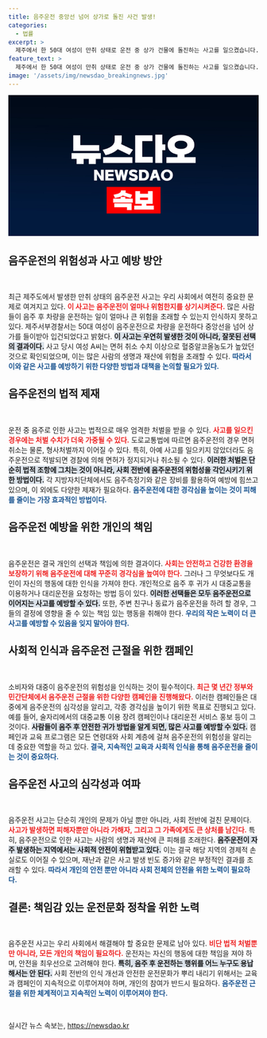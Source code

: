 ```yaml
---
title: 음주운전 중앙선 넘어 상가로 돌진 사건 발생!
categories:
  - 법률
excerpt: >
  제주에서 한 50대 여성이 만취 상태로 운전 중 상가 건물에 돌진하는 사고를 일으켰습니다. 다행히 인명 피해는 없었지만, 그녀의 혈중알코올농도는 면허 취소 수치인 0.08%를 넘었다고 합니다. 사고의 전말이 궁금하신가요? 클릭해 확인해보세요!
feature_text: >
  제주에서 한 50대 여성이 만취 상태로 운전 중 상가 건물에 돌진하는 사고를 일으켰습니다. 다행히 인명 피해는 없었지만, 그녀의 혈중알코올농도는 면허 취소 수치인 0.08%를 넘었다고 합니다. 사고의 전말이 궁금하신가요? 클릭해 확인해보세요!
image: '/assets/img/newsdao_breakingnews.jpg'
---
```


<p><img src="/assets/img/newsdao_breakingnews.jpg" alt="koreaapp 속보" /></p>

<h2 data-ke-size="size26">음주운전의 위험성과 사고 예방 방안</h2>

<p data-ke-size="size16">&nbsp;</p>

<p>최근 제주도에서 발생한 만취 상태의 음주운전 사고는 우리 사회에서 여전히 중요한 문제로 여겨지고 있다. <b><span style="color: #ee2323;">이 사고는 음주운전이 얼마나 위험한지를 상기시켜준다.</span></b> 많은 사람들이 음주 후 차량을 운전하는 일이 얼마나 큰 위험을 초래할 수 있는지 인식하지 못하고 있다. 제주서부경찰서는 50대 여성이 음주운전으로 차량을 운전하다 중앙선을 넘어 상가를 들이받아 입건되었다고 밝혔다. <b><span style="background-color: #21538527;">이 사고는 우연히 발생한 것이 아니라, 잘못된 선택의 결과이다.</span></b> 사고 당시 여성 A씨는 면허 취소 수치 이상으로 혈중알코올농도가 높았던 것으로 확인되었으며, 이는 많은 사람의 생명과 재산에 위험을 초래할 수 있다. <b><span style="color: #1a5490;">따라서 이와 같은 사고를 예방하기 위한 다양한 방법과 대책을 논의할 필요가 있다.</span></b></p>

<h2 data-ke-size="size26">음주운전의 법적 제재</h2>

<p data-ke-size="size16">&nbsp;</p>

<p>운전 중 음주로 인한 사고는 법적으로 매우 엄격한 처벌을 받을 수 있다. <b><span style="color: #ee2323;">사고를 일으킨 경우에는 처벌 수치가 더욱 가중될 수 있다.</span></b> 도로교통법에 따르면 음주운전의 경우 면허 취소는 물론, 형사처벌까지 이어질 수 있다. 특히, 아예 사고를 일으키지 않았더라도 음주운전으로 적발되면 경찰에 의해 면허가 정지되거나 취소될 수 있다. <b><span style="background-color: #21538527;">이러한 처벌은 단순히 법적 조항에 그치는 것이 아니라, 사회 전반에 음주운전의 위험성을 각인시키기 위한 방법이다.</span></b> 각 지방자치단체에서도 음주측정기와 같은 장비를 활용하여 예방에 힘쓰고 있으며, 이 외에도 다양한 제재가 필요하다. <b><span style="color: #1a5490;">음주운전에 대한 경각심을 높이는 것이 피해를 줄이는 가장 효과적인 방법이다.</span></b></p>

<h2 data-ke-size="size26">음주운전 예방을 위한 개인의 책임</h2>

<p data-ke-size="size16">&nbsp;</p>

<p>음주운전은 결국 개인의 선택과 책임에 의한 결과이다. <b><span style="color: #ee2323;">사회는 안전하고 건강한 환경을 보장하기 위해 음주운전에 대해 꾸준히 경각심을 높여야 한다.</span></b> 그러나 그 무엇보다도 개인이 자신의 행동에 대한 인식을 가져야 한다. 개인적으로 음주 후 귀가 시 대중교통을 이용하거나 대리운전을 요청하는 방법 등이 있다. <b><span style="background-color: #21538527;">이러한 선택들은 모두 음주운전으로 이어지는 사고를 예방할 수 있다.</span></b> 또한, 주변 친구나 동료가 음주운전을 하려 할 경우, 그들의 결정에 영향을 줄 수 있는 책임 있는 행동을 취해야 한다. <b><span style="color: #1a5490;">우리의 작은 노력이 더 큰 사고를 예방할 수 있음을 잊지 말아야 한다.</span></b></p>

<h2 data-ke-size="size26">사회적 인식과 음주운전 근절을 위한 캠페인</h2>

<p data-ke-size="size16">&nbsp;</p>

<p>소비자와 대중이 음주운전의 위험성을 인식하는 것이 필수적이다. <b><span style="color: #ee2323;">최근 몇 년간 정부와 민간단체에서 음주운전 근절을 위한 다양한 캠페인을 진행해왔다.</span></b> 이러한 캠페인들은 대중에게 음주운전의 심각성을 알리고, 각종 경각심을 높이기 위한 목표로 진행되고 있다. 예를 들어, 술자리에서의 대중교통 이용 장려 캠페인이나 대리운전 서비스 홍보 등이 그것이다. <b><span style="background-color: #21538527;">사람들이 음주 후 안전한 귀가 방법을 알게 되면, 많은 사고를 예방할 수 있다.</span></b> 캠페인과 교육 프로그램은 모든 연령대와 사회 계층에 걸쳐 음주운전의 위험성을 알리는 데 중요한 역할을 하고 있다. <b><span style="color: #1a5490;">결국, 지속적인 교육과 사회적 인식을 통해 음주운전을 줄이는 것이 중요하다.</span></b></p>

<h2 data-ke-size="size26">음주운전 사고의 심각성과 여파</h2>

<p data-ke-size="size16">&nbsp;</p>

<p>음주운전 사고는 단순히 개인의 문제가 아닐 뿐만 아니라, 사회 전반에 걸친 문제이다. <b><span style="color: #ee2323;">사고가 발생하면 피해자뿐만 아니라 가해자, 그리고 그 가족에게도 큰 상처를 남긴다.</span></b> 특히, 음주운전으로 인한 사고는 사람의 생명과 재산에 큰 피해를 초래한다. <b><span style="background-color: #21538527;">음주운전이 자주 발생하는 지역에서는 사회적 안전이 위협받고 있다.</span></b> 이는 결국 해당 지역의 경제적 손실로도 이어질 수 있으며, 재난과 같은 사고 발생 빈도 증가와 같은 부정적인 결과를 초래할 수 있다. <b><span style="color: #1a5490;">따라서 개인의 안전 뿐만 아니라 사회 전체의 안전을 위한 노력이 필요하다.</span></b></p>

<h2 data-ke-size="size26">결론: 책임감 있는 운전문화 정착을 위한 노력</h2>

<p data-ke-size="size16">&nbsp;</p>

<p>음주운전 사고는 우리 사회에서 해결해야 할 중요한 문제로 남아 있다. <b><span style="color: #ee2323;">비단 법적 처벌뿐만 아니라, 모든 개인의 책임이 필요하다.</span></b> 운전자는 자신의 행동에 대한 책임을 져야 하며, 안전을 최우선으로 고려해야 한다. <b><span style="background-color: #21538527;">특히, 음주 후 운전하는 행위를 어느 누구도 용납해서는 안 된다.</span></b> 사회 전반의 인식 개선과 안전한 운전문화가 뿌리 내리기 위해서는 교육과 캠페인이 지속적으로 이루어져야 하며, 개인의 참여가 반드시 필요하다. <b><span style="color: #1a5490;">음주운전 근절을 위한 체계적이고 지속적인 노력이 이루어져야 한다.</span></b></p>

<p data-ke-size="size16">&nbsp;</p>
실시간 뉴스 속보는, <a href="https://newsdao.kr" rel="dofollow">https://newsdao.kr</a>


